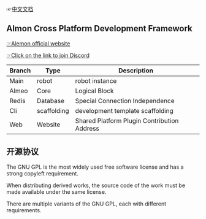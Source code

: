 ☞[中文文档](./README.md)

## Almon Cross Platform Development Framework

[☞Alemon official website](https://www.alemonjs.com/alemon)

[☞Click on the link to join Discord](https://discord.gg/8dHrVvp3Ad)

|Branch | Type | Description|
|---- | ---- | ----|
|Main | robot | robot instance|
|Almeo | Core | Logical Block|
|Redis | Database | Special Connection Independence|
|Cli | scaffolding | development template scaffolding|
|Web | Website | Shared Platform Plugin Contribution Address|

## 开源协议

The GNU GPL is the most widely used free software license and has a strong copyleft requirement. 

When distributing derived works, the source code of the work must be made available under the same license. 

There are multiple variants of the GNU GPL, each with different requirements.
